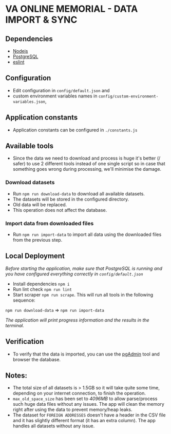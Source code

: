 # VA ONLINE MEMORIAL - DATA IMPORT & SYNC

## Dependencies
-   [Nodejs](https://nodejs.org/en/)
-   [PostgreSQL](https://www.postgresql.org/)
-   [eslint](http://eslint.org/)

## Configuration
-   Edit configuration in `config/default.json` and
-   custom environment variables names in `config/custom-environment-variables.json`,

## Application constants

-   Application constants can be configured in `./constants.js`

## Available tools

-   Since the data we need to download and process is huge it's better (/ safer) to use 2 different tools instead of one single script so in case that something goes wrong during processing, we'll minimise the damage.

### Download datasets

-   Run `npm run download-data` to download all available datasets.
-   The datasets will be stored in the configured directory.
-   Old data will be replaced.
-   This operation does not affect the database.

### Import data from downloaded files

-   Run `npm run import-data` to import all data using the downloaded files from the previous step.

## Local Deployment

*Before starting the application, make sure that PostgreSQL is running and you have configured everything correctly in `config/default.json`*

-   Install dependencies `npm i`
-   Run lint check `npm run lint`
-   Start scraper `npm run scrape`. This will run all tools in the following sequence:

`npm run download-data` => `npm run import-data`

*The application will print progress information and the results in the terminal.*

## Verification

-   To verify that the data is imported, you can use the [pgAdmin](https://www.pgadmin.org/) tool and browser the database.

## Notes:

-   The total size of all datasets is > 1.5GB so it will take quite some time, depending on your internet connection, to finish the operation.
-   `max_old_space_size` has been set to *4096MB* to allow parse/process such huge data files without any issues. The app will clean the memory right after using the data to prevent memory/heap leaks.
-   The dataset for `FOREIGN ADDRESSES` doesn't have a header in the CSV file and it has slightly different format (it has an extra column). The app handles all datasets without any issue.
